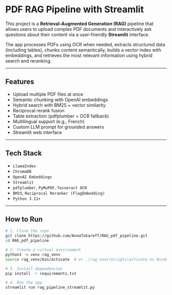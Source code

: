 # PDF RAG Pipeline with Streamlit

This project is a **Retrieval-Augmented Generation (RAG)** pipeline that allows users to upload complex PDF documents and interactively ask questions about their content via a user-friendly **Streamlit** interface.

The app processes PDFs using OCR when needed, extracts structured data (including tables), chunks content semantically, builds a vector index with embeddings, and retrieves the most relevant information using hybrid search and reranking.

---

## Features

- Upload multiple PDF files at once
- Semantic chunking with OpenAI embeddings
- Hybrid search with BM25 + vector similarity
- Reciprocal rerank fusion
- Table extraction (pdfplumber + OCR fallback)
- Multilingual support (e.g., French)
- Custom LLM prompt for grounded answers
- Streamlit web interface

---

## Tech Stack

- `LlamaIndex`
- `ChromaDB`
- `OpenAI Embeddings`
- `Streamlit`
- `pdfplumber`, `PyMuPDF`, `Tesseract OCR`
- `BM25`, `Reciprocal Reranker (FlagEmbedding)`
- `Python 3.11+`

---

##  How to Run

```bash
# 1. Clone the repo
git clone https://github.com/AnnaTokareff/RAG_pdf_pipeline.git
cd RAG_pdf_pipeline

# 2. Create a virtual environment
python3 -m venv rag_venv
source rag_venv/bin/activate  # or .\rag_venv\Scripts\activate on Windows

# 3. Install dependencies
pip install -r requirements.txt

# 4. Run the app
streamlit run rag_pipeline_streamlit.py
